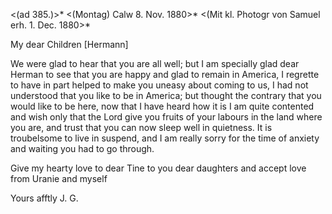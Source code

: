 <(ad 385.)>* <(Montag) Calw 8. Nov. 1880>*
 <(Mit kl. Photogr von Samuel erh. 1. Dec. 1880>*

My dear Children [Hermann]

We were glad to hear that you are all well; but I am specially glad dear Herman to see that you are happy and glad to remain in America, I regrette to have in part helped to make you uneasy about coming to us, I had not understood that you like to be in America; but thought the contrary that you would like to be here, now that I have heard how it is I am quite contented and wish only that the Lord give you fruits of your labours in the land where you are, and trust that you can now sleep well in quietness. It is troubelsome to live in suspend, and I am really sorry for the time of anxiety and waiting you had to go through.

Give my hearty love to dear Tine to you dear daughters and accept love from Uranie and myself

 Yours afftly J. G.

